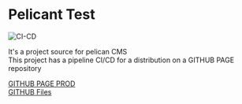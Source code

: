 # Pelicant Test
![CI-CD](https://gitlab.com/goodup302/pelican-test/badges/master/pipeline.svg)  

It's a project source for pelican CMS  
This project has a pipeline CI/CD for a distribution on a GITHUB PAGE repository  

[GITHUB PAGE PROD](https://goodup302.github.io/pelican-blog/)  
[GITHUB Files](https://github.com/Goodup302/pelican-blog/)  